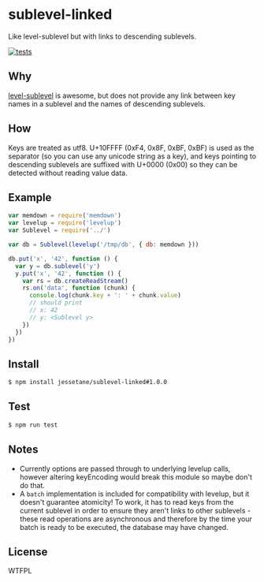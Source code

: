 # sublevel-linked
Like level-sublevel but with links to descending sublevels.

[![tests](https://img.shields.io/travis/jessetane/sublevel-linked.svg?style=flat-square&branch=master)](https://travis-ci.org/jessetane/sublevel-linked)

## Why
[level-sublevel](https://github.com/dominictarr/level-sublevel) is awesome, but does not provide any link between key names in a sublevel and the names of descending sublevels.

## How
Keys are treated as utf8. U+10FFFF (0xF4, 0x8F, 0xBF, 0xBF) is used as the separator (so you can use any unicode string as a key), and keys pointing to descending sublevels are suffixed with U+0000 (0x00) so they can be detected without reading value data.

## Example
```javascript
var memdown = require('memdown')
var levelup = require('levelup')
var Sublevel = require('../')

var db = Sublevel(levelup('/tmp/db', { db: memdown }))

db.put('x', '42', function () {
  var y = db.sublevel('y')
  y.put('x', '42', function () {
    var rs = db.createReadStream()
    rs.on('data', function (chunk) {
      console.log(chunk.key + ': ' + chunk.value)
      // should print
      // x: 42
      // y: <Sublevel y>
    })
  })
})
```

## Install
```bash
$ npm install jessetane/sublevel-linked#1.0.0
```

## Test
```bash
$ npm run test
```

## Notes
* Currently options are passed through to underlying levelup calls, however altering keyEncoding would break this module so maybe don't do that.
* A `batch` implementation is included for compatibility with levelup, but it doesn't guarantee atomicity! To work, it has to read keys from the current sublevel in order to ensure they aren't links to other sublevels - these read operations are asynchronous and therefore by the time your batch is ready to be executed, the database may have changed.

## License
WTFPL
